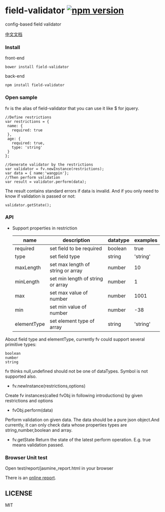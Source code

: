 # field-validator [![npm version](https://badge.fury.io/js/field-validator.svg)](http://badge.fury.io/js/field-validator)
config-based field validator

[中文文档](https://github.com/field-validator/field-validator/blob/master/README_zh.md)

### Install

front-end
```
bower install field-validator
```
back-end
```
npm install field-validator
```

### Open sample

fv is the alias of field-validator that you can use it like $ for jquery.

 ```
//Define restrictions
var restrictions = {
  name: {
    required: true
  },
  age: {
    required: true,
    type: 'string'
  }
};

//Generate validator by the restrictions
var validator = fv.newInstance(restrictions);
var data = { name:'wangpin'};
//Then perform validation
var result = validator.perform(data);

```

The result contains standard errors if data is invalid. And if you only need to know if validation is passed or not:
```
validator.getState();
```

### API
* Support properties in restriction

  |name|description|datatype|examples
  |-----|----------|---------|-------
  |required|set field to be required |boolean|true
  |type|set field type|string|'string'
  |maxLength|set max length of string or array|number|10
  |minLength|set min length of string or array|number|1
  |max|set max value of number|number|1001
  |min|set min value of number|number|-38
  |elementType|set element type of array|string|'string'

 About field type and elementType, currently fv could support several primitive types:
 ```
 boolean
 number
 string
 ```
 fv thinks null,undefined should not be one of dataTypes. Symbol is not supported also.

* fv.newInstance(restrictions,options)

 Create fv instances(called fvObj in following introductions) by given restrictions and options

* fvObj.perform(data)

 Perform validation on given data. The data should be a pure json object.And currently, it can only check data whose properties types are string,number,boolean and array.

* fv.getState
 Return the state of the latest perform operation. E.g. true means validation passed.

### Browser Unit test

Open test/report/jasmine_report.html in your browser

There is an [online report](http://field-validator.github.io/test/report/jasmine_report.online.html).


## LICENSE

MIT

